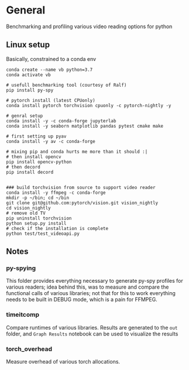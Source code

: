 # General
Benchmarking and profiling various video reading options for python


## Linux setup
Basically, constrained to a conda env

```
conda create --name vb python=3.7
conda activate vb

# usefull benchmarking tool (courtesy of Ralf)
pip install py-spy

# pytorch install (latest CPUonly)
conda install pytorch torchvision cpuonly -c pytorch-nightly -y

# genral setup
conda install -y -c conda-forge jupyterlab
conda install -y seaborn matplotlib pandas pytest cmake make

# first setting up pyav
conda install -y av -c conda-forge

# mixing pip and conda hurts me more than it should :|
# then install opencv
pip install opencv-python 
# then decord
pip install decord


### build torchvision from source to support video reader
conda install -y ffmpeg -c conda-forge
mkdir -p ~/bin; cd ~/bin
git clone git@github.com:pytorch/vision.git vision_nightly
cd vision_nightly
# remove old TV
pip uninstall torchvision
python setup.py install
# check if the installation is complete
python test/test_videoapi.py

```




## Notes 
### py-spying
This folder provides everything necessary to generate py-spy profiles for various readers; idea behind this, was to measure and compare the functional calls of various libraries; not that for this
to work everything needs to be built in DEBUG mode, which is a pain for FFMPEG. 

### timeitcomp
Compare runtimes of various libraries. Results are generated to the `out` folder, and `Graph Results` notebook can be used to visualize the results

### torch_overhead
Measure overhead of various torch allocations.
